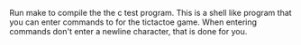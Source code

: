 Run make to compile the the c test program. This is a shell like program that you can enter commands to for the tictactoe game. When entering commands don't enter a newline character, that is done for you.
